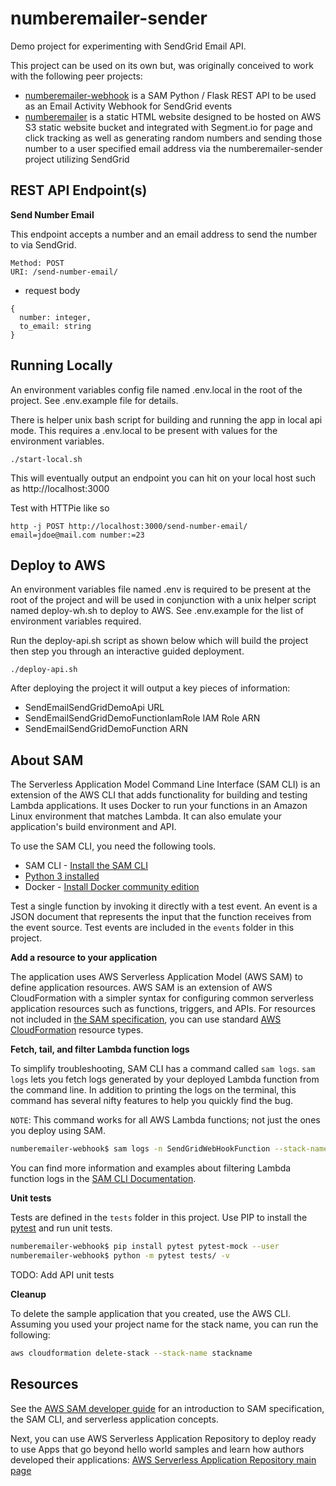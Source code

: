# numberemailer-sender

Demo project for experimenting with SendGrid Email API. 

This project can be used on its own but, was originally conceived to work with the following peer projects:

* [numberemailer-webhook](https://github.com/amcquistan/numberemailer-webhook) is a SAM Python / Flask REST API to be used as an Email Activity Webhook for SendGrid events
* [numberemailer]() is a static HTML website designed to be hosted on AWS S3 static website bucket and integrated with Segment.io for page and click tracking as well as generating random numbers and sending those number to a user specified email address via the numberemailer-sender project utilizing SendGrid

## REST API Endpoint(s)

__Send Number Email__

This endpoint accepts a number and an email address to send the number to via SendGrid.

```
Method: POST
URI: /send-number-email/
```

* request body

```
{
  number: integer,
  to_email: string
}
```

## Running Locally

An environment variables config file named .env.local in the root of the project. See .env.example file for details.

There is helper unix bash script for building and running the app in local api mode. This requires a .env.local to be present with values for the environment variables.  

```
./start-local.sh
```

This will eventually output an endpoint you can hit on your local host such as http://localhost:3000

Test with HTTPie like so

```
http -j POST http://localhost:3000/send-number-email/ email=jdoe@mail.com number:=23
```

## Deploy to AWS

An environment variables file named .env is required to be present at the root of the project and will be used in conjunction with a unix helper script named deploy-wh.sh to deploy to AWS. See .env.example for the list of environment variables required.

Run the deploy-api.sh script as shown below which will build the project then step you through an interactive guided deployment.

```
./deploy-api.sh
```

After deploying the project it will output a key pieces of information: 
* SendEmailSendGridDemoApi URL
* SendEmailSendGridDemoFunctionIamRole IAM Role ARN
* SendEmailSendGridDemoFunction ARN

## About SAM

The Serverless Application Model Command Line Interface (SAM CLI) is an extension of the AWS CLI that adds functionality for building and testing Lambda applications. It uses Docker to run your functions in an Amazon Linux environment that matches Lambda. It can also emulate your application's build environment and API.

To use the SAM CLI, you need the following tools.

* SAM CLI - [Install the SAM CLI](https://docs.aws.amazon.com/serverless-application-model/latest/developerguide/serverless-sam-cli-install.html)
* [Python 3 installed](https://www.python.org/downloads/)
* Docker - [Install Docker community edition](https://hub.docker.com/search/?type=edition&offering=community)

Test a single function by invoking it directly with a test event. An event is a JSON document that represents the input that the function receives from the event source. Test events are included in the `events` folder in this project.


__Add a resource to your application__

The application uses AWS Serverless Application Model (AWS SAM) to define application resources. AWS SAM is an extension of AWS CloudFormation with a simpler syntax for configuring common serverless application resources such as functions, triggers, and APIs. For resources not included in [the SAM specification](https://github.com/awslabs/serverless-application-model/blob/master/versions/2016-10-31.md), you can use standard [AWS CloudFormation](https://docs.aws.amazon.com/AWSCloudFormation/latest/UserGuide/aws-template-resource-type-ref.html) resource types.

__Fetch, tail, and filter Lambda function logs__

To simplify troubleshooting, SAM CLI has a command called `sam logs`. `sam logs` lets you fetch logs generated by your deployed Lambda function from the command line. In addition to printing the logs on the terminal, this command has several nifty features to help you quickly find the bug.

`NOTE`: This command works for all AWS Lambda functions; not just the ones you deploy using SAM.

```bash
numberemailer-webhook$ sam logs -n SendGridWebHookFunction --stack-name numberemailer-webhook --tail
```

You can find more information and examples about filtering Lambda function logs in the [SAM CLI Documentation](https://docs.aws.amazon.com/serverless-application-model/latest/developerguide/serverless-sam-cli-logging.html).

__Unit tests__

Tests are defined in the `tests` folder in this project. Use PIP to install the [pytest](https://docs.pytest.org/en/latest/) and run unit tests.

```bash
numberemailer-webhook$ pip install pytest pytest-mock --user
numberemailer-webhook$ python -m pytest tests/ -v
```

TODO: Add API unit tests


__Cleanup__

To delete the sample application that you created, use the AWS CLI. Assuming you used your project name for the stack name, you can run the following:

```bash
aws cloudformation delete-stack --stack-name stackname
```

## Resources

See the [AWS SAM developer guide](https://docs.aws.amazon.com/serverless-application-model/latest/developerguide/what-is-sam.html) for an introduction to SAM specification, the SAM CLI, and serverless application concepts.

Next, you can use AWS Serverless Application Repository to deploy ready to use Apps that go beyond hello world samples and learn how authors developed their applications: [AWS Serverless Application Repository main page](https://aws.amazon.com/serverless/serverlessrepo/)
